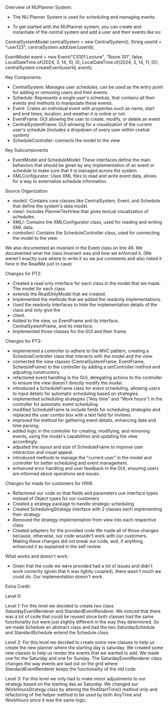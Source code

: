 Overview of NUPlanner System:
- The NU Planner System is used for scheduling and managing events.

- To get started with the NUPlanner system, you can create and instantiate of the central system
  and add a user and their events like so:

CentralSystemModel centralSystem = new CentralSystem();
String userId = "user123";
centralSystem.addUser(userId);

EventModel event = new Event("CS101 Lecture", "Room 101", false,
LocalDateTime.of(2024, 3, 14, 10, 0),
LocalDateTime.of(2024, 3, 14, 11, 0));
centralSystem.createEvent(userId, event);

Key Components:
- CentralSystem: Manages user schedules, can be used as the entry point for adding or removing
  users and their events.
- Schedule: Represents a single user's schedule, that contains all their events and methods
  to manipulate these events.
- Event: Crates an individual event with properties such as name, start and end times, location,
  and weather it is online or not.
- EventFrame: GUI allowing the user to create, modify, or delete an event
- CentralSystemFrame: GUI allowing for a visualization of the current user's schedule (includes
a dropdown of every user within cnetral system)
- ScheduleController: connects the model to the view

Key Subcomponents
- EventModel and ScheduleModel: These interfaces define the main behaviors that should be given
  by any implementation of an event or schedule to make sure that it is managed across the system.
- XMLConfigurator: Uses XML files to read and write event data, allows for a way to externalize
  schedule information.

Source Organization
- model/: Contains core classes like CentralSystem, Event, and Schedule that define the system's
  data model.
- view/: Includes PlannerTextView that gives textual visualization of schedules.
- XML/: Contains the XMLConfigurator class, used for reading and writing XML data.
- controller/: Contains the ScheduleController class, used for connecting the model to the view

We also documented an invariant in the Event class on line 46. We documented what the class
invariant was and how we enforced it. (We weren't exactly sure where to write it so we put comments
and also noted it here in the ReadMe just in case)

Changes for PT2:
- Created a read only interface for each class in the model that we made. The model for each class 
- extends the ReadOnlyModel that we created.
- Implemented the methods that we added the readonly implementations.
- Used the readonly interfaces to hide the implementation details of the class and only give the 
- client.
- Added to the view, so EventFrame and its interface, CentralSystemFrame, and its interface.
- Implemented those classes for the GUI and their frame.

Changes for PT3:
- implemented a controller to adhere to the MVC pattern, creating a ScheduleController class that interacts with the model and the view.
- connected the view classes (CentralSystemFrame, EventFrame, ScheduleFrame) to the controller by adding a setController method and adjusting constructors.
- refactored event handling in the GUI, delegating actions to the controller to ensure the view doesn't directly modify the model.
- introduced a ScheduleFrame class for event scheduling, allowing users to input details for automatic scheduling based on strategies.
- implemented scheduling strategies ("Any time" and "Work hours") in the controller for automatic event scheduling.
- modified ScheduleFrame to include fields for scheduling strategies and replaced the user combo box with a text field for invitees.
- improved the method for gathering event details, enhancing date and time parsing. 
- added logic in the controller for creating, modifying, and removing events, using the model's capabilities and updating the view accordingly.
- adjusted the layout and size of ScheduleFrame to improve user interaction and visual appeal.
- introduced methods to manage the "current user" in the model and controller for better scheduling and event management.
- enhanced error handling and user feedback in the GUI, ensuring users are informed about operations and issues.


Changes for made for customers for HW8:
- Refactored our code so that fields and parameters use interface types instead of Object types for our customers
- Created a strategy package to handle strategic scheduling
- Created SchedulingStrategy interface with 2 classes each implementing their strategy
- Removed the strategy implementation from view into each respective class
- Created adapters for the provided code
We made all of those changes because, otherwise, our code wouldn't work with our customers. Making these changes
did not break our code, and, if anything, enhanced it as explained in the self review.

What works and doesn't work:
- Given that the code we were provided had a lot of issues and didn't work correctly (given that it was 
tightly coupled), there wasn't much we could do. Our implementation doesn't work.

Extra Credit:

Level 0:

Level 1:
For this level we decided to create two class. SaturdayEventRenderer and StandardEventRenderer. We noticed that there was a lot of code that
could be reused since both classes had the same functionality but were just slightly different in the way they determined. So we made
Schedule an abstract class and had the two SaturdaySchedule and StandardSchedule extend the Schedule class.

Level 2:
For this level we decided to create some new classes to help us create the new planner where the starting day is saturday.
We created some new classes to help us render the events that we wanted to add. We made one for the Saturday and one for Sunday.
The SaturdayEventRenderer class changes the way events are laid out on the grid where StandardEventRenderer keeps the functionality
of the old code.

Level 3:
For this level we only had to make minor adjustments to our strategy based on the starting das as Saturday. We changed our WorkHoursStrategy class
by altering the findStartTime() method only and refactoring of the helper method to be used by both AnyTime and WorkHours since it was the same logic.